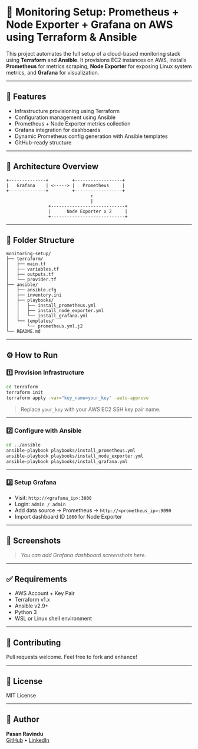 # 🚀 Monitoring Setup: Prometheus + Node Exporter + Grafana on AWS using Terraform & Ansible

This project automates the full setup of a cloud-based monitoring stack using **Terraform** and **Ansible**. It provisions EC2 instances on AWS, installs **Prometheus** for metrics scraping, **Node Exporter** for exposing Linux system metrics, and **Grafana** for visualization.

---

## 📌 Features

- Infrastructure provisioning using Terraform
- Configuration management using Ansible
- Prometheus + Node Exporter metrics collection
- Grafana integration for dashboards
- Dynamic Prometheus config generation with Ansible templates
- GitHub-ready structure

---

## 🧱 Architecture Overview

```text
+--------------+         +------------------+
|   Grafana    | <-----> |   Prometheus     |
+--------------+         +------------------+
                                ↑
                                |
                +----------------------------+
                |      Node Exporter x 2     |
                +----------------------------+
```

---

## 📁 Folder Structure

```
monitoring-setup/
├── terraform/
│   ├── main.tf
│   ├── variables.tf
│   ├── outputs.tf
│   └── provider.tf
├── ansible/
│   ├── ansible.cfg
│   ├── inventory.ini
│   ├── playbooks/
│   │   ├── install_prometheus.yml
│   │   ├── install_node_exporter.yml
│   │   └── install_grafana.yml
│   └── templates/
│       └── prometheus.yml.j2
└── README.md
```

---

## ⚙️ How to Run

### 1️⃣ Provision Infrastructure

```bash
cd terraform
terraform init
terraform apply -var="key_name=your_key" -auto-approve
```

> Replace `your_key` with your AWS EC2 SSH key pair name.

---

### 2️⃣ Configure with Ansible

```bash
cd ../ansible
ansible-playbook playbooks/install_prometheus.yml
ansible-playbook playbooks/install_node_exporter.yml
ansible-playbook playbooks/install_grafana.yml
```

---

### 3️⃣ Setup Grafana

- Visit: `http://<grafana_ip>:3000`
- Login: `admin / admin`
- Add data source → Prometheus → `http://<prometheus_ip>:9090`
- Import dashboard ID `1860` for Node Exporter

---

## 📸 Screenshots

> _You can add Grafana dashboard screenshots here._

---

## ✅ Requirements

- AWS Account + Key Pair
- Terraform v1.x
- Ansible v2.9+
- Python 3
- WSL or Linux shell environment

---

## 🤝 Contributing

Pull requests welcome. Feel free to fork and enhance!

---

## 📜 License

MIT License

---

## 🙋 Author

**Pasan Ravindu**  
[GitHub](https://github.com/m1ghtyfu) • [LinkedIn](https://www.linkedin.com/in/pasan-ravindu-821911203/)
